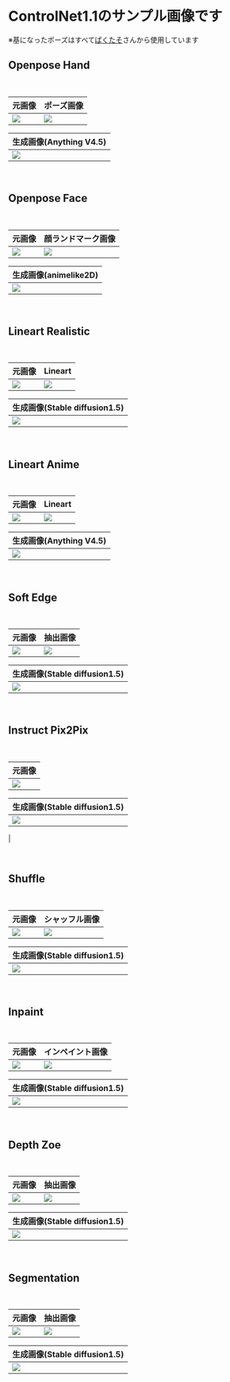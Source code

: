 # **ControlNet1.1のサンプル画像です**
※基になったポーズはすべて[ぱくたそ](https://www.pakutaso.com/)さんから使用しています

## **Openpose Hand**
<br>

|  元画像 |  ポーズ画像  |
| ---- | ---- |
|  ![](images/hand1.jpg)  |  ![](images/hand2.jpg) |


|  生成画像(Anything V4.5)   | 
| ---- | 
|  ![](images/hand3.jpg)  |
<br>

## **Openpose Face**
<br>

|  元画像  |  顔ランドマーク画像  |
| ---- | ---- |
|  ![](images/face1.jpg)  |  ![](images/face2.jpg)

|  生成画像(animelike2D)  | 
| ---- |
|  ![](images/face3.jpg)  |
<br>

## **Lineart Realistic**
<br>

|  元画像  |  Lineart  |
| ---- | ---- |
|  ![](images/lineartr1.jpg)  |  ![](images/lineartr2.png)


|  生成画像(Stable diffusion1.5)  | 
| ---- | 
|  ![](images/lineartr3.png)  |
<br>

## **Lineart Anime**
<br>

|  元画像  |  Lineart  |
| ---- | ---- |
|  ![](images/linearta1.jpg)  |  ![](images/linearta2.jpg)


|  生成画像(Anything V4.5)  | 
| ---- | 
|  ![](images/linearta3.jpg)  |
<br>

## **Soft Edge**
<br>

|  元画像  |  抽出画像  |
| ---- | ---- |
|  ![](images/se1.jpg)  |  ![](images/se2.jpg)


|  生成画像(Stable diffusion1.5)  | 
| ---- | 
|  ![](images/se3.jpg)  |
<br>

## **Instruct Pix2Pix**
<br>

|  元画像  |
| ---- |
|  ![](images/ip2p1.jpg)  |

|  生成画像(Stable diffusion1.5)  | 
| ---- | 
|  ![](images/ip2p2.png)
  |

<br>

## **Shuffle**
<br>

|  元画像  |  シャッフル画像  |
| ---- | ---- |
|  ![](images/shuffle1.jpg)  |  ![](images/shuffle2.png)


|  生成画像(Stable diffusion1.5)  | 
| ---- | 
|  ![](images/shuffle3.png)  |
<br>

## **Inpaint**
<br>

|  元画像  |  インペイント画像  |
| ---- | ---- |
|  ![](images/inpaint1.jpg)  |  ![](images/inpaint2.jpg)


|  生成画像(Stable diffusion1.5)  | 
| ---- | 
|  ![](images/inpaint3.jpg)  |
<br>

## **Depth Zoe**
<br>

|  元画像  |  抽出画像  |
| ---- | ---- |
|  ![](images/dz1.jpg)  |  ![](images/dz2.png)


|  生成画像(Stable diffusion1.5)  | 
| ---- | 
|  ![](images/dz3.png)  |
<br>

## **Segmentation**
<br>

|  元画像  |  抽出画像  |
| ---- | ---- |
|  ![](images/seg1.jpg)  |  ![](images/seg2.png)


|  生成画像(Stable diffusion1.5)  | 
| ---- | 
|  ![](images/seg3.png)  |
<br>